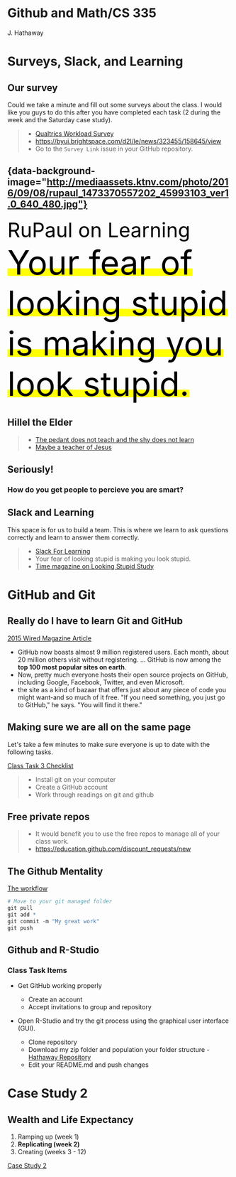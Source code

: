 # Github and Math/CS 335
J. Hathaway  



#  Surveys, Slack, and Learning

## Our survey

Could we take a minute and fill out some surveys about the class.  I would like you guys to do this after you have completed each task (2 during the week and the Saturday case study).

> - [Qualtrics Workload Survey](https://byui.brightspace.com/d2l/le/news/323455/158645/view)
> - https://byui.brightspace.com/d2l/le/news/323455/158645/view
> - Go to the `Survey Link` issue in your GitHub repository.

## {data-background-image="http://mediaassets.ktnv.com/photo/2016/09/08/rupaul_1473370557202_45993103_ver1.0_640_480.jpg"}

<span style="font-size:45px; color:black">
RuPaul on Learning
</span>

<mark>
<span style="font-size:75px; color: black">
Your fear of looking stupid is making you look stupid.
</span>
</mark>

## Hillel the Elder

> - [The pedant does not teach and the shy does not learn](https://torah.org/learning/maharal-p2m6part1/)
> - [Maybe a teacher of Jesus](http://www.newworldencyclopedia.org/entry/Hillel_the_Elder)

## Seriously!
### How do you get people to percieve you are smart?

## Slack and Learning

This space is for us to build a team.  This is where we learn to ask questions correctly and learn to answer them correctly.

> - [Slack For Learning](https://f17dwv.slack.com/messages/C3ES420BF/)
> - Your fear of looking stupid is making you look stupid.
> - [Time magazine on Looking Stupid Study](http://time.com/3158889/ask-for-advice-competent/)

# GitHub and Git

## Really do I have to learn Git and GitHub

[2015 Wired Magazine Article](https://www.wired.com/2015/03/github-conquered-google-microsoft-everyone-else/)

- GitHub now boasts almost 9 million registered users. Each month, about 20 million others visit without registering. ... GitHub is now among the **top 100 most popular sites on earth**.
- Now, pretty much everyone hosts their open source projects on GitHub, including Google, Facebook, Twitter, and even Microsoft. 
- the site as a kind of bazaar that offers just about any piece of code you might want-and so much of it free. "If you need something, you just go to GitHub," he says. "You will find it there."

##  Making sure we are all on the same page

Let's take a few minutes to make sure everyone is up to date with the following tasks.

[Class Task 3 Checklist](https://byuistats.github.io/M335/class_tasks/task03_details.html)

> - Install git on your computer
> - Create a GitHub account
> - Work through readings on git and github

## Free private repos

> -  It would benefit you to use the free repos to manage all of your class work.
> - https://education.github.com/discount_requests/new

## The Github Mentality

[The workflow](../images/Git_workflow_diagram.png)


```r
# Move to your git managed folder
git pull
git add *
git commit -m "My great work"
git push
```

## Github and R-Studio

### Class Task Items

- Get GitHub working properly
    - Create an account
    - Accept invitations to group and repository

- Open R-Studio and try the git process using the graphical user interface (GUI).
    - Clone repository
    - Download my zip folder and population your folder structure - [Hathaway Repository](https://github.com/BYUI335/hathaway)
    - Edit your README.md and push changes


# Case Study 2

## Wealth and Life Expectancy

1. Ramping up (week 1)
2. **Replicating (week 2)**
3. Creating (weeks 3 - 12)

[Case Study 2](https://byuistats.github.io/M335/weekly_projects/cs02_details.html)

